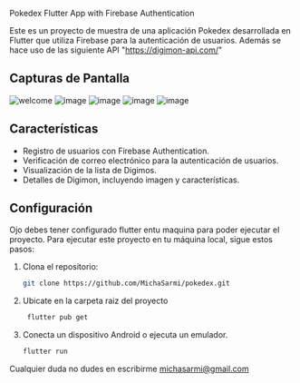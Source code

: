 Pokedex Flutter App with Firebase Authentication

Este es un proyecto de muestra de una aplicación Pokedex desarrollada en Flutter que utiliza Firebase para la autenticación de usuarios.
Además se hace uso de las siguiente API "https://digimon-api.com/"

## Capturas de Pantalla

![welcome](https://github.com/MichaSarmi/pokedex/assets/65983395/d1728804-cbde-47aa-8930-a3af9101ff8d)
![image](https://github.com/MichaSarmi/pokedex/assets/65983395/7bb22665-bdd4-4fad-8924-35717e2f0c43)
![image](https://github.com/MichaSarmi/pokedex/assets/65983395/8508c294-32e9-4e52-917d-9ca1b8dc41f5)
![image](https://github.com/MichaSarmi/pokedex/assets/65983395/5dfdf423-e570-46f9-9bb5-af9d688262d4)
![image](https://github.com/MichaSarmi/pokedex/assets/65983395/9a8d2426-6fa6-445b-9ad6-e7009da90d42)



## Características

- Registro de usuarios con Firebase Authentication.
- Verificación de correo electrónico para la autenticación de usuarios.
- Visualización de la lista de Digimos.
- Detalles de Digimon, incluyendo imagen y características.


## Configuración
Ojo debes tener configurado flutter entu maquina para poder ejecutar el proyecto.
Para ejecutar este proyecto en tu máquina local, sigue estos pasos:

1. Clona el repositorio:
   ```bash
   git clone https://github.com/MichaSarmi/pokedex.git
2. Ubicate en la carpeta raiz del proyecto
   ```bash
    flutter pub get
4. Conecta un dispositivo Android o ejecuta un emulador.
    ```bash
   flutter run
    
Cualquier duda no dudes en escribirme michasarmi@gmail.com
